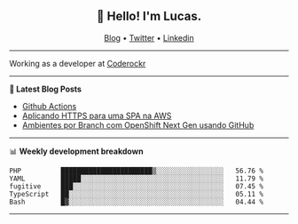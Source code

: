 <h2 align="center">👋 Hello! I'm Lucas.</h2>
<p align="center">
  <a href="https://www.lucassabreu.net.br/">Blog</a> •
  <a href="https://twitter.com/lucassabreu">Twitter</a> •
  <a href="https://www.linkedin.com/in/lucassantosabreu/">Linkedin</a>
</p>

---

Working as a developer at [Coderockr](https://github.com/Coderockr)

---

**📝 Latest Blog Posts**

<!-- BLOG-POST-LIST:START -->
- [Github Actions](https://www.lucassabreu.net.br/post/github-actions/)
- [Aplicando HTTPS para uma SPA na AWS](https://www.lucassabreu.net.br/post/aplicando-https-para-uma-spa-na-aws/)
- [Ambientes por Branch com OpenShift Next Gen usando GitHub](https://www.lucassabreu.net.br/post/ambientes-por-branch-com-openshift-next-gen-usando-github/)
<!-- BLOG-POST-LIST:END -->

---

📊 **Weekly development breakdown**
<!--START_SECTION:waka-->
```text
PHP          ███████████████████████▒░░░░░░░░░░░░░░░░░   56.76 % 
YAML         █████░░░░░░░░░░░░░░░░░░░░░░░░░░░░░░░░░░░░   11.79 % 
fugitive     ███░░░░░░░░░░░░░░░░░░░░░░░░░░░░░░░░░░░░░░   07.45 % 
TypeScript   ██░░░░░░░░░░░░░░░░░░░░░░░░░░░░░░░░░░░░░░░   05.11 % 
Bash         █▓░░░░░░░░░░░░░░░░░░░░░░░░░░░░░░░░░░░░░░░   04.44 % 
```
<!--END_SECTION:waka-->

---
